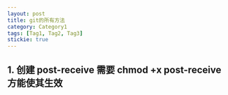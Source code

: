 ```yaml
---
layout: post
title: git的所有方法
category: Category1
tags: [Tag1, Tag2, Tag3]
stickie: true
---
```


## 1. 创建 post-receive 需要 chmod +x post-receive 方能使其生效
